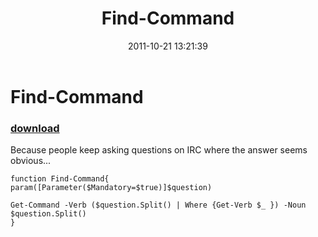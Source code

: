 ﻿---
pid:            3019
poster:         Joel Bennett
title:          Find-Command
date:           2011-10-21 13:21:39
format:         posh
parent:         0
parent:         0

---

# Find-Command

### [download](3019.ps1)

Because people keep asking questions on IRC where the answer seems obvious...

```posh
function Find-Command{
param([Parameter($Mandatory=$true)]$question)

Get-Command -Verb ($question.Split() | Where {Get-Verb $_ }) -Noun $question.Split()
}
```
